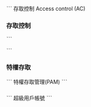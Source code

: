 #
ˋˋˋ
存取控制 Access control (AC)


### 存取控制
ˋˋˋ

ˋˋˋ

### 特權存取
ˋˋˋ
特權存取管理(PAM)
ˋˋˋ
###
ˋˋˋ
超級用戶帳號
ˋˋˋ
